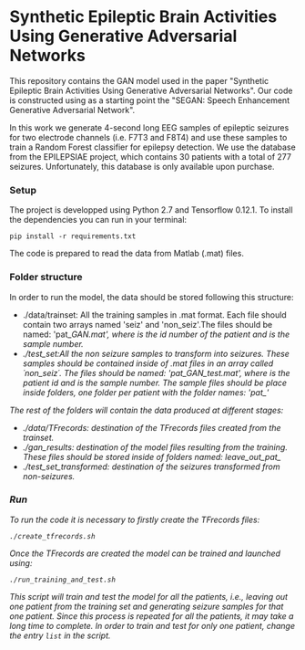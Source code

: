 # Synthetic Epileptic Brain Activities Using Generative Adversarial Networks

This repository contains the GAN model used in the paper "Synthetic Epileptic Brain Activities Using Generative Adversarial Networks". Our code is constructed using as a starting point the "SEGAN: Speech Enhancement Generative Adversarial Network".

In this work we generate 4-second long EEG samples of epileptic seizures for two electrode channels (i.e. F7T3 and F8T4) and use these samples to train a Random Forest classifier for epilepsy detection. We use the database from the EPILEPSIAE project, which contains 30 patients with a total of 277 seizures. Unfortunately, this database is only available upon purchase.

### Setup

The project is developped using Python 2.7 and Tensorflow 0.12.1. To install the dependencies you can run in your terminal:
```
pip install -r requirements.txt
```
The code is prepared to read the data from Matlab (.mat) files.


### Folder structure

In order to run the model, the data should be stored following this structure:
  - ./data/trainset: All the training samples in .mat format. Each file should contain two arrays named 'seiz' and 'non_seiz'.The files should be named: 	'pat_<id>_GAN_<i>.mat', where <id> is the id number of the patient and <i> is the sample number.
  - ./test_set:All the non seizure samples to transform into seizures. These samples should be contained inside of .mat files in an array called ´non_seiz´. The files should be named: 'pat_<id>_GAN_test_<i>.mat', where <id> is the patient id and <i> is the sample number. The sample files should be place inside folders, one folder per patient with the folder names: 'pat_<id>'

The rest of the folders will contain the data produced at different stages:
 - ./data/TFrecords: destination of the TFrecords files created from the trainset.
 - ./gan_results: destination of the model files resulting from the training. These files should be stored inside of folders named: leave_out_pat_<id>
 - ./test_set_transformed: destination of the seizures transformed from non-seizures.
  
  ### Run
  
  To run the code it is necessary to firstly create the TFrecords files:
  
  ```
  ./create_tfrecords.sh
  ```
  
  Once the TFrecords are created the model can be trained and launched using:
  
  ```
  ./run_training_and_test.sh
  ```
  
  This script will train and test the model for all the patients, i.e., leaving out one patient from the training set and generating seizure samples for that one patient. Since this process is repeated for all the patients, it may take a long time to complete. In order to train and test for only one patient, change the entry `list` in the script.
  
